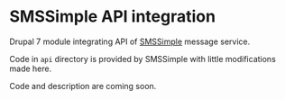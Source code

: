 # SMSSimple API integration

Drupal 7 module integrating API of [SMSSimple](http://www.smsimple.ru/) message service.

Code in `api` directory is provided by SMSSimple with little modifications made here.

Code and description are coming soon.
